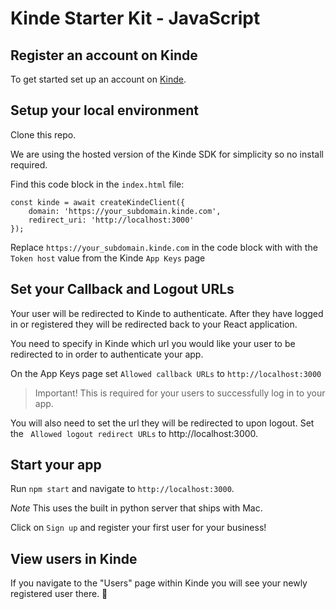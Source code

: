 # Kinde Starter Kit - JavaScript

## Register an account on Kinde

To get started set up an account on [Kinde](https://app.kinde.com/register).

## Setup your local environment

Clone this repo.

We are using the hosted version of the Kinde SDK for simplicity so no install required.

Find this code block in the `index.html` file:

```
const kinde = await createKindeClient({
    domain: 'https://your_subdomain.kinde.com',
    redirect_uri: 'http://localhost:3000'
});
```

Replace `https://your_subdomain.kinde.com` in the code block with with the `Token host` value from the Kinde `App Keys` page

## Set your Callback and Logout URLs

Your user will be redirected to Kinde to authenticate. After they have logged in or registered they will be redirected back to your React application.

You need to specify in Kinde which url you would like your user to be redirected to in order to authenticate your app.

On the App Keys page set `Allowed callback URLs` to `http://localhost:3000`

> Important! This is required for your users to successfully log in to your app.

You will also need to set the url they will be redirected to upon logout. Set the ` Allowed logout redirect URLs` to http://localhost:3000.

## Start your app

Run `npm start` and navigate to `http://localhost:3000`.

_Note_ This uses the built in python server that ships with Mac.

Click on `Sign up` and register your first user for your business!

## View users in Kinde

If you navigate to the "Users" page within Kinde you will see your newly registered user there. 🚀
